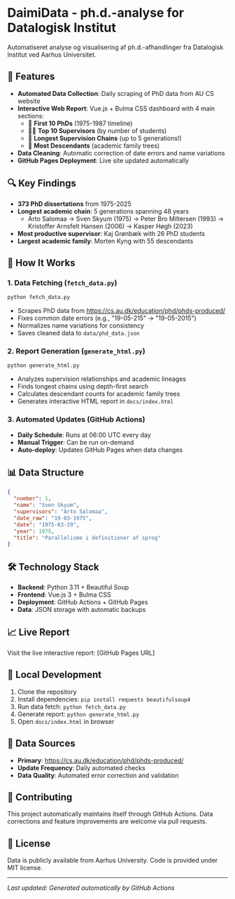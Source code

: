 # DaimiData - ph.d.-analyse for Datalogisk Institut

Automatiseret analyse og visualisering af ph.d.-afhandlinger fra Datalogisk Institut ved Aarhus Universitet.

## 🎯 Features

- **Automated Data Collection**: Daily scraping of PhD data from AU CS website
- **Interactive Web Report**: Vue.js + Bulma CSS dashboard with 4 main sections:
  - 📅 **First 10 PhDs** (1975-1987 timeline)
  - 👨‍🏫 **Top 10 Supervisors** (by number of students)
  - 🔗 **Longest Supervision Chains** (up to 5 generations!)
  - 🌳 **Most Descendants** (academic family trees)
- **Data Cleaning**: Automatic correction of date errors and name variations
- **GitHub Pages Deployment**: Live site updated automatically

## 🔍 Key Findings

- **373 PhD dissertations** from 1975-2025
- **Longest academic chain**: 5 generations spanning 48 years
  - Arto Salomaa → Sven Skyum (1975) → Peter Bro Miltersen (1993) → Kristoffer Arnsfelt Hansen (2006) → Kasper Høgh (2023)
- **Most productive supervisor**: Kaj Grønbæk with 26 PhD students
- **Largest academic family**: Morten Kyng with 55 descendants

## 🚀 How It Works

### 1. Data Fetching (`fetch_data.py`)
```bash
python fetch_data.py
```
- Scrapes PhD data from https://cs.au.dk/education/phd/phds-produced/
- Fixes common date errors (e.g., "19-05-215" → "19-05-2015")
- Normalizes name variations for consistency
- Saves cleaned data to `data/phd_data.json`

### 2. Report Generation (`generate_html.py`)
```bash
python generate_html.py
```
- Analyzes supervision relationships and academic lineages
- Finds longest chains using depth-first search
- Calculates descendant counts for academic family trees
- Generates interactive HTML report in `docs/index.html`

### 3. Automated Updates (GitHub Actions)
- **Daily Schedule**: Runs at 06:00 UTC every day
- **Manual Trigger**: Can be run on-demand
- **Auto-deploy**: Updates GitHub Pages when data changes

## 📊 Data Structure

```json
{
  "number": 1,
  "name": "Sven Skyum",
  "supervisors": "Arto Salomaa",
  "date_raw": "19-03-1975",
  "date": "1975-03-19",
  "year": 1975,
  "title": "Parallelisme i definitioner af sprog"
}
```

## 🛠️ Technology Stack

- **Backend**: Python 3.11 + Beautiful Soup
- **Frontend**: Vue.js 3 + Bulma CSS
- **Deployment**: GitHub Actions + GitHub Pages
- **Data**: JSON storage with automatic backups

## 📈 Live Report

Visit the live interactive report: [GitHub Pages URL]

## 🔧 Local Development

1. Clone the repository
2. Install dependencies: `pip install requests beautifulsoup4`
3. Run data fetch: `python fetch_data.py`
4. Generate report: `python generate_html.py`
5. Open `docs/index.html` in browser

## 📝 Data Sources

- **Primary**: https://cs.au.dk/education/phd/phds-produced/
- **Update Frequency**: Daily automated checks
- **Data Quality**: Automated error correction and validation

## 🤝 Contributing

This project automatically maintains itself through GitHub Actions. Data corrections and feature improvements are welcome via pull requests.

## 📄 License

Data is publicly available from Aarhus University. Code is provided under MIT license.

---

*Last updated: Generated automatically by GitHub Actions*